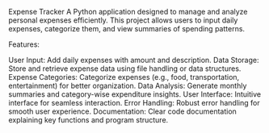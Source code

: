 Expense Tracker
A Python application designed to manage and analyze personal expenses efficiently. This project allows users to input daily expenses, categorize them, and view summaries of spending patterns.

Features:

User Input: Add daily expenses with amount and description.
Data Storage: Store and retrieve expense data using file handling or data structures.
Expense Categories: Categorize expenses (e.g., food, transportation, entertainment) for better organization.
Data Analysis: Generate monthly summaries and category-wise expenditure insights.
User Interface: Intuitive interface for seamless interaction.
Error Handling: Robust error handling for smooth user experience.
Documentation: Clear code documentation explaining key functions and program structure.
